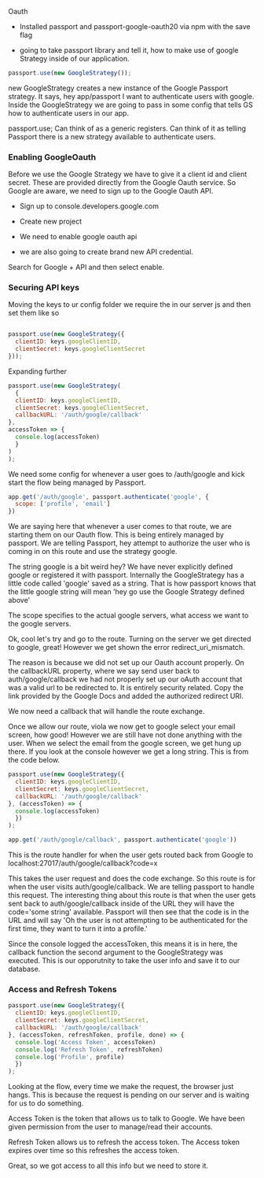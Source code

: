 Oauth

- Installed passport and passport-google-oauth20 via npm with the save flag

- going to take passport library and tell it, how to make use of google Strategy inside of our application.

```js
passport.use(new GoogleStrategy());

```
new GoogleStrategy creates a new instance of the Google Passport strategy. It says, hey app/passport I want to authenticate users with google. Inside the GoogleStrategy we are going to pass in some config that tells GS how to authenticate users in our app.

passport.use; Can think of as a generic registers. Can think of it as telling Passport there is a new strategy available to authenticate users.

### Enabling GoogleOauth

Before we use the Google Strategy we have to give it a client id and client secret. These are provided directly from the Google Oauth service. So Google are aware, we need to sign up to the Google Oauth API.

- Sign up to console.developers.google.com

- Create new project
- We need to enable google oauth api
- we are also going to create brand new API credential.

Search for Google + API and then select enable.

### Securing API keys

Moving the keys to ur config folder we require the in our server js and then set them like so

```js

passport.use(new GoogleStrategy({
  clientID: keys.googleClientID,
  clientSecret: keys.googleClientSecret
}));


```

Expanding further

```js
passport.use(new GoogleStrategy(
  {
  clientID: keys.googleClientID,
  clientSecret: keys.googleClientSecret,
  callbackURL: '/auth/google/callback'
},
accessToken => {
  console.log(accessToken)
  }
)
);


```

We need some config for whenever a user goes to /auth/google and kick start the flow being managed by Passport.

```js
app.get('/auth/google', passport.authenticate('google', {
  scope: ['profile', 'email']
})

```

We are saying here that whenever a user comes to that route, we are starting them on our Oauth flow. This is being entirely managed by passport. We are telling Passport, hey attempt to authorize the user who is coming in on this route and use the strategy google.

The string google is a bit weird hey? We have never explicitly defined google or registered it with passport. Internally the GoogleStrategy has a little code called 'google' saved as a string. That is how passport knows that the little google string will mean 'hey go use the Google Strategy defined above'

The scope specifies to the actual google servers, what access we want to the google servers.


Ok, cool let's try and go to the route. Turning on the server we get directed to google, great! However we get shown the error redirect_uri_mismatch.

The reason is because we did not set up our Oauth account properly. On the callbackURL property, where we say send user back to auth/google/callback we had not properly set up our oAuth account that was a valid url to be redirected to. It is entirely security related. Copy the link provided by the Google Docs and added the authorized redirect URI.

We now need a callback that will handle the route exchange.

Once we allow our route, viola we now get to google select your email screen, how good! However we are still have not done anything with the user. When we select the email from the google screen, we get hung up there. If you look at the console however we get a long string. This is from the code below.

```js
passport.use(new GoogleStrategy({
  clientID: keys.googleClientID,
  clientSecret: keys.googleClientSecret,
  callbackURL: '/auth/google/callback'
}, (accessToken) => {
  console.log(accessToken)
  })
);

```

```js
app.get('/auth/google/callback', passport.authenticate('google'))
```
This is the route handler for when the user gets routed back from Google to localhost:27017/auth/google/callback?code=x

This takes the user request and does the code exchange. So this route is for when the user visits auth/google/callback. We are telling passport to handle this request. The interesting thing about this route is that when the user gets sent back to auth/google/callback inside of the URL they will have the code='some string' available. Passport will then see that the code is in the URL and will say 'Oh the user is not attempting to be authenticated for the first time, they want to turn it into a profile.'


Since the console logged the accessToken, this means it is in here, the callback function the second argument to the GoogleStrategy was executed. This is our opporutnity to take the user info and save it to our database.

### Access and Refresh Tokens

```js
passport.use(new GoogleStrategy({
  clientID: keys.googleClientID,
  clientSecret: keys.googleClientSecret,
  callbackURL: '/auth/google/callback'
}, (accessToken, refreshToken, profile, done) => {
  console.log('Access Token', accessToken)
  console.log('Refresh Token', refreshToken)
  console.log('Profile', profile)
  })
);
```

Looking at the flow, every time we make the request, the browser just hangs. This is because the request is pending on our server and is waiting for us to do something.

Access Token is the token that allows us to talk to Google. We have been given permission from the user to manage/read their accounts.

Refresh Token allows us to refresh the access token. The Access token expires over time so this refreshes the access token.

Great, so we got access to all this info but we need to store it.

